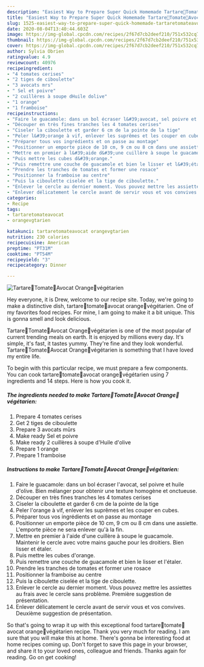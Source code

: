 ```yaml
---
description: "Easiest Way to Prepare Super Quick Homemade Tartare🥑Tomate🍅Avocat Orange🍊végétarien"
title: "Easiest Way to Prepare Super Quick Homemade Tartare🥑Tomate🍅Avocat Orange🍊végétarien"
slug: 1525-easiest-way-to-prepare-super-quick-homemade-tartaretomateavocat-orangevegetarien
date: 2020-08-04T13:40:44.603Z
image: https://img-global.cpcdn.com/recipes/2f67d7cb2deef210/751x532cq70/tartare🥑tomate🍅avocat-orange🍊vegetarien-photo-principale-de-la-recette.jpg
thumbnail: https://img-global.cpcdn.com/recipes/2f67d7cb2deef210/751x532cq70/tartare🥑tomate🍅avocat-orange🍊vegetarien-photo-principale-de-la-recette.jpg
cover: https://img-global.cpcdn.com/recipes/2f67d7cb2deef210/751x532cq70/tartare🥑tomate🍅avocat-orange🍊vegetarien-photo-principale-de-la-recette.jpg
author: Sylvia Obrien
ratingvalue: 4.9
reviewcount: 40976
recipeingredient:
- "4 tomates cerises"
- "2 tiges de ciboulette"
- "3 avocats mrs"
- " Sel et poivre"
- "2 cuillères à soupe dHuile dolive"
- "1 orange"
- "1 framboise"
recipeinstructions:
- "Faire le guacamole: dans un bol écraser l&#39;avocat, sel poivre et huile d&#39;olive. Bien mélanger pour obtenir une texture homogène et onctueuse."
- "Découper en très fines tranches les 4 tomates cerises"
- "Ciseler la ciboulette et garder 6 cm de la pointe de la tige"
- "Peler l&#39;orange à vif, enlever les suprêmes et les couper en cubes."
- "Préparer tous vos ingrédients et on passe au montage"
- "Positionner un emporte pièce de 10 cm, 9 cm ou 8 cm dans une assiette. L&#39;emporte pièce ne sera enlever qu&#39;à la fin."
- "Mettre en premier à l&#39;aide d&#39;une cuillère à soupe le guacamole. Maintenir le cercle avec votre mains gauche pour les droitiers. Bien lisser et étaler."
- "Puis mettre les cubes d&#39;orange."
- "Puis remettre une couche de guacamole et bien le lisser et l&#39;étaler."
- "Prendre les tranches de tomates et former une rosace"
- "Positionner la framboise au centre"
- "Puis la ciboulette ciselée et la tige de ciboulette."
- "Enlever le cercle au dernier moment. Vous pouvez mettre les assiettes au frais avec le cercle sans problème. Première suggestion de présentation."
- "Enlever délicatement le cercle avant de servir vous et vos convives. Deuxième suggestion de présentation."
categories:
- Recipe
tags:
- tartaretomateavocat
- orangevgtarien

katakunci: tartaretomateavocat orangevgtarien 
nutrition: 230 calories
recipecuisine: American
preptime: "PT31M"
cooktime: "PT54M"
recipeyield: "3"
recipecategory: Dinner

---
```



![Tartare🥑Tomate🍅Avocat Orange🍊végétarien](https://img-global.cpcdn.com/recipes/2f67d7cb2deef210/751x532cq70/tartare🥑tomate🍅avocat-orange🍊vegetarien-photo-principale-de-la-recette.jpg)

Hey everyone, it is Drew, welcome to our recipe site. Today, we're going to make a distinctive dish, tartare🥑tomate🍅avocat orange🍊végétarien. One of my favorites food recipes. For mine, I am going to make it a bit unique. This is gonna smell and look delicious.



Tartare🥑Tomate🍅Avocat Orange🍊végétarien is one of the most popular of current trending meals on earth. It is enjoyed by millions every day. It's simple, it's fast, it tastes yummy. They're fine and they look wonderful. Tartare🥑Tomate🍅Avocat Orange🍊végétarien is something that I have loved my entire life.


To begin with this particular recipe, we must prepare a few components. You can cook tartare🥑tomate🍅avocat orange🍊végétarien using 7 ingredients and 14 steps. Here is how you cook it.

<!--inarticleads1-->

##### The ingredients needed to make Tartare🥑Tomate🍅Avocat Orange🍊végétarien:

1. Prepare 4 tomates cerises
1. Get 2 tiges de ciboulette
1. Prepare 3 avocats mûrs
1. Make ready  Sel et poivre
1. Make ready 2 cuillères à soupe d&#39;Huile d&#39;olive
1. Prepare 1 orange
1. Prepare 1 framboise




<!--inarticleads2-->

##### Instructions to make Tartare🥑Tomate🍅Avocat Orange🍊végétarien:

1. Faire le guacamole: dans un bol écraser l&#39;avocat, sel poivre et huile d&#39;olive. Bien mélanger pour obtenir une texture homogène et onctueuse.
1. Découper en très fines tranches les 4 tomates cerises
1. Ciseler la ciboulette et garder 6 cm de la pointe de la tige
1. Peler l&#39;orange à vif, enlever les suprêmes et les couper en cubes.
1. Préparer tous vos ingrédients et on passe au montage
1. Positionner un emporte pièce de 10 cm, 9 cm ou 8 cm dans une assiette. L&#39;emporte pièce ne sera enlever qu&#39;à la fin.
1. Mettre en premier à l&#39;aide d&#39;une cuillère à soupe le guacamole. Maintenir le cercle avec votre mains gauche pour les droitiers. Bien lisser et étaler.
1. Puis mettre les cubes d&#39;orange.
1. Puis remettre une couche de guacamole et bien le lisser et l&#39;étaler.
1. Prendre les tranches de tomates et former une rosace
1. Positionner la framboise au centre
1. Puis la ciboulette ciselée et la tige de ciboulette.
1. Enlever le cercle au dernier moment. Vous pouvez mettre les assiettes au frais avec le cercle sans problème. Première suggestion de présentation.
1. Enlever délicatement le cercle avant de servir vous et vos convives. Deuxième suggestion de présentation.




So that's going to wrap it up with this exceptional food tartare🥑tomate🍅avocat orange🍊végétarien recipe. Thank you very much for reading. I am sure that you will make this at home. There's gonna be interesting food at home recipes coming up. Don't forget to save this page in your browser, and share it to your loved ones, colleague and friends. Thanks again for reading. Go on get cooking!
